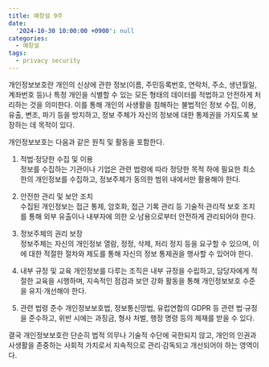 ```yaml
---
title: 예창설 9주
date:
  '2024-10-30 10:00:00 +0900': null
categories:
  - 예창설
tags:
  - privacy security
---
```

개인정보보호란 개인의 신상에 관한 정보(이름, 주민등록번호, 연락처, 주소, 생년월일, 계좌번호 등)나 특정 개인을 식별할 수 있는 모든 형태의 데이터를 적법하고 안전하게 처리하는 것을 의미한다. 이를 통해 개인의 사생활을 침해하는 불법적인 정보 수집, 이용, 유출, 변조, 파기 등을 방지하고, 정보 주체가 자신의 정보에 대한 통제권을 가지도록 보장하는 데 목적이 있다.

개인정보보호는 다음과 같은 원칙 및 활동을 포함한다.

1. 적법·정당한 수집 및 이용  
   정보를 수집하는 기관이나 기업은 관련 법령에 따라 정당한 목적 하에 필요한 최소한의 개인정보를 수집하고, 정보주체가 동의한 범위 내에서만 활용해야 한다.

2. 안전한 관리 및 보안 조치  
   수집된 개인정보는 접근 통제, 암호화, 접근 기록 관리 등 기술적·관리적 보호 조치를 통해 외부 유출이나 내부자에 의한 오·남용으로부터 안전하게 관리되어야 한다.

3. 정보주체의 권리 보장  
   정보주체는 자신의 개인정보 열람, 정정, 삭제, 처리 정지 등을 요구할 수 있으며, 이에 대한 적절한 절차와 제도를 통해 자신의 정보 통제권을 행사할 수 있어야 한다.

4. 내부 규정 및 교육 
   개인정보를 다루는 조직은 내부 규정을 수립하고, 담당자에게 적절한 교육을 시행하며, 지속적인 점검과 보안 강화 활동을 통해 개인정보보호 수준을 유지·개선해야 한다.

5. 관련 법령 준수 
   개인정보보호법, 정보통신망법, 유럽연합의 GDPR 등 관련 법·규정을 준수하고, 위반 시에는 과징금, 형사 처벌, 행정 명령 등의 제재를 받을 수 있다.

결국 개인정보보호란 단순히 법적 의무나 기술적 수단에 국한되지 않고, 개인의 인권과 사생활을 존중하는 사회적 가치로서 지속적으로 관리·감독되고 개선되어야 하는 영역이다.
